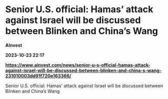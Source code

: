 # Senior U.S. official: Hamas’ attack against Israel will be discussed between Blinken and China’s Wang
**AInvest**

**2023-10-23 22:17**

**https://www.ainvest.com/news/senior-u-s-official-hamas-attack-against-israel-will-be-discussed-between-blinken-and-china-s-wang-231010003dd91f720e163366/**

Senior U.S. official: Hamas’ attack against Israel will be discussed between Blinken and China’s Wang